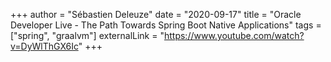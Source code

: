 +++
author = "Sébastien Deleuze"
date = "2020-09-17"
title = "Oracle Developer Live - The Path Towards Spring Boot Native Applications"
tags = ["spring", "graalvm"]
externalLink = "https://www.youtube.com/watch?v=DyWlThGX6Ic"
+++
